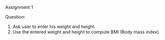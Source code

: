 Assignment 1

Question:  
1. Ask user to enter his weight and height.  
2. Use the entered weight and height to compute BMI (Body mass index).  